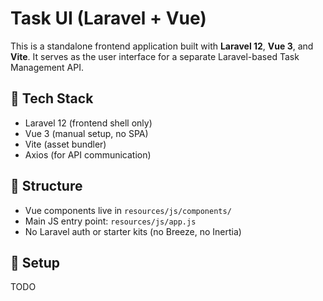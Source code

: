 # Task UI (Laravel + Vue)

This is a standalone frontend application built with **Laravel 12**, **Vue 3**, and **Vite**. It serves as the user interface for a separate Laravel-based Task Management API.

## 🔧 Tech Stack

- Laravel 12 (frontend shell only)
- Vue 3 (manual setup, no SPA)
- Vite (asset bundler)
- Axios (for API communication)

## 📁 Structure

- Vue components live in `resources/js/components/`
- Main JS entry point: `resources/js/app.js`
- No Laravel auth or starter kits (no Breeze, no Inertia)

## 🚀 Setup

TODO
